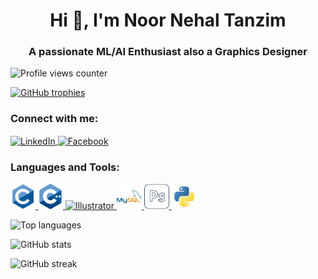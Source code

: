 <!-- ==================== HEADER ==================== -->
<h1 align="center">Hi 👋, I'm Noor Nehal Tanzim</h1>
<h3 align="center">A passionate ML/AI Enthusiast also a Graphics Designer</h3>

<!-- ================= PROFILE VIEWS BADGE ================= -->
<p align="left">
  <!-- 🔧 Change `username` in the URL to match your GitHub handle -->
  <img
    src="https://komarev.com/ghpvc/?username=nehallabib77&label=Profile%20views&color=0e75b6&style=flat"
    alt="Profile views counter"
  />
</p>

<!-- ================ TROPHY / ACHIEVEMENTS ================ -->
<p align="left">
  <!-- 🔧 Update `username` here too if needed -->
  <a href="https://github.com/ryo-ma/github-profile-trophy">
    <img
      src="https://github-profile-trophy.vercel.app/?username=nehallabib77"
      alt="GitHub trophies"
    />
  </a>
</p>

<!-- ================= CONNECT WITH ME ================= -->
<h3 align="left">Connect with me:</h3>
<p align="left">
  <!-- 🔗 Update each href to your actual profile URLs -->
  <a href="https://www.linkedin.com/in/labib-nehal-514333355" target="_blank">
    <img
      align="center"
      src="https://raw.githubusercontent.com/rahuldkjain/github-profile-readme-generator/master/src/images/icons/Social/linked-in-alt.svg"
      alt="LinkedIn"
      height="30"
      width="40"
    />
  </a>
  <a href="https://www.facebook.com/labib.nehal.77" target="_blank">
    <img
      align="center"
      src="https://raw.githubusercontent.com/rahuldkjain/github-profile-readme-generator/master/src/images/icons/Social/facebook.svg"
      alt="Facebook"
      height="30"
      width="40"
    />
  </a>
</p>

<!-- =============== LANGUAGES & TOOLS =============== -->
<h3 align="left">Languages and Tools:</h3>
<p align="left">
  <!-- 🔧 Add or remove <a> blocks to update your skills -->
  <a href="https://www.cprogramming.com/" target="_blank" rel="noreferrer">
    <img src="https://raw.githubusercontent.com/devicons/devicon/master/icons/c/c-original.svg" alt="C" width="40" height="40"/>
  </a>
  <a href="https://www.w3schools.com/cpp/" target="_blank" rel="noreferrer">
    <img src="https://raw.githubusercontent.com/devicons/devicon/master/icons/cplusplus/cplusplus-original.svg" alt="C++" width="40" height="40"/>
  </a>
  <a href="https://www.adobe.com/in/products/illustrator.html" target="_blank" rel="noreferrer">
    <img src="https://www.vectorlogo.zone/logos/adobe_illustrator/adobe_illustrator-icon.svg" alt="Illustrator" width="40" height="40"/>
  </a>
  <a href="https://www.mysql.com/" target="_blank" rel="noreferrer">
    <img src="https://raw.githubusercontent.com/devicons/devicon/master/icons/mysql/mysql-original-wordmark.svg" alt="MySQL" width="40" height="40"/>
  </a>
  <a href="https://www.photoshop.com/en" target="_blank" rel="noreferrer">
    <img src="https://raw.githubusercontent.com/devicons/devicon/master/icons/photoshop/photoshop-line.svg" alt="Photoshop" width="40" height="40"/>
  </a>
  <a href="https://www.python.org" target="_blank" rel="noreferrer">
    <img src="https://raw.githubusercontent.com/devicons/devicon/master/icons/python/python-original.svg" alt="Python" width="40" height="40"/>
  </a>
</p>

<!-- ================ STATS WIDGETS ================ -->
<!-- 🔧 You can rearrange or remove any of these <p> blocks -->
<p align="left">
  <!-- Top languages chart -->
  <img
    src="https://github-readme-stats.vercel.app/api/top-langs?username=nehallabib77&show_icons=true&locale=en&layout=compact"
    alt="Top languages"
  />
</p>

<p align="left">
  <!-- Overall GitHub stats -->
  <img
    src="https://github-readme-stats.vercel.app/api?username=nehallabib77&show_icons=true&locale=en"
    alt="GitHub stats"
  />
</p>

<p align="left">
  <!-- Contribution streak -->
  <img
    src="https://github-readme-streak-stats.herokuapp.com/?user=nehallabib77"
    alt="GitHub streak"
  />
</p>

<!-- ================ CLEAR FLOATS ================ -->
<br clear="both" />
